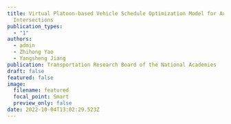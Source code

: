 ```yaml
---
title: Virtual Platoon-based Vehicle Schedule Optimization Model for Autonomous
  Intersections
publication_types:
  - "1"
authors:
  - admin
  - Zhihong Yao
  - Yangsheng Jiang
publication: Transportation Research Board of the National Academies
draft: false
featured: false
image:
  filename: featured
  focal_point: Smart
  preview_only: false
date: 2022-10-04T13:02:29.523Z
---
```


